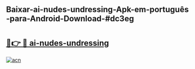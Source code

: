 ## Baixar-ai-nudes-undressing-Apk-em-português​-para-Android-Download-#dc3eg

# <h2><a href="https://ainizakaria.my?title=ai-nudes-undressing&ref=20M">🔗👉 🔴 ai-nudes-undressing</a></h2>

[![acn](https://github.com/user-attachments/assets/0f9c940e-d8b0-45ae-aac7-cd30a18b3e1c)](https://ainizakaria.my?title=ai-nudes-undressing&ref=20M)

